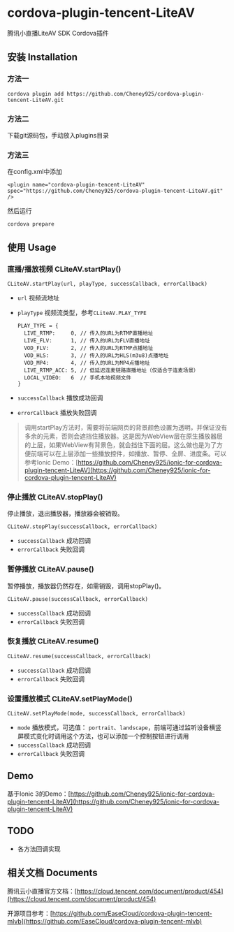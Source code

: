# cordova-plugin-tencent-LiteAV
腾讯小直播LiteAV SDK Cordova插件

## 安装 Installation
### 方法一
`cordova plugin add https://github.com/Cheney925/cordova-plugin-tencent-LiteAV.git`
### 方法二
下载git源码包，手动放入plugins目录
### 方法三
在config.xml中添加

`<plugin name="cordova-plugin-tencent-LiteAV" spec="https://github.com/Cheney925/cordova-plugin-tencent-LiteAV.git" />`

然后运行

`cordova prepare`

## 使用 Usage
### 直播/播放视频 CLiteAV.startPlay()

`CLiteAV.startPlay(url, playType, successCallback, errorCallback)`

* `url` 视频流地址
* `playType` 视频流类型，参考`CLiteAV.PLAY_TYPE`

	```
	PLAY_TYPE = {
	  LIVE_RTMP:     0, // 传入的URL为RTMP直播地址
	  LIVE_FLV:      1, // 传入的URL为FLV直播地址
	  VOD_FLV:       2, // 传入的URL为RTMP点播地址
	  VOD_HLS:       3, // 传入的URL为HLS(m3u8)点播地址
	  VOD_MP4:       4, // 传入的URL为MP4点播地址
	  LIVE_RTMP_ACC: 5, // 低延迟连麦链路直播地址（仅适合于连麦场景）
	  LOCAL_VIDEO:   6  // 手机本地视频文件
	}
	```
* `successCallback` 播放成功回调
* `errorCallback` 播放失败回调

> 调用startPlay方法时，需要将前端网页的背景颜色设置为透明，并保证没有多余的元素，否则会遮挡住播放器。这是因为WebView层在原生播放器层的上层，如果WebView有背景色，就会挡住下面的层。这么做也是为了方便前端可以在上层添加一些播放控件，如播放、暂停、全屏、进度条。可以参考Ionic Demo：[https://github.com/Cheney925/ionic-for-cordova-plugin-tencent-LiteAV](https://github.com/Cheney925/ionic-for-cordova-plugin-tencent-LiteAV)

### 停止播放 CLiteAV.stopPlay()

停止播放，退出播放器，播放器会被销毁。

`CLiteAV.stopPlay(successCallback, errorCallback)`

* `successCallback` 成功回调
* `errorCallback` 失败回调

### 暂停播放 CLiteAV.pause()

暂停播放，播放器仍然存在，如需销毁，调用stopPlay()。

`CLiteAV.pause(successCallback, errorCallback)`

* `successCallback` 成功回调
* `errorCallback` 失败回调

### 恢复播放 CLiteAV.resume()

`CLiteAV.resume(successCallback, errorCallback)`

* `successCallback` 成功回调
* `errorCallback` 失败回调

### 设置播放模式 CLiteAV.setPlayMode()

`CLiteAV.setPlayMode(mode, successCallback, errorCallback)`

* `mode` 播放模式，可选值： `portrait`、`landscape`，前端可通过监听设备横竖屏模式变化时调用这个方法，也可以添加一个控制按钮进行调用
* `successCallback` 成功回调 
* `errorCallback` 失败回调


## Demo
基于Ionic 3的Demo：[https://github.com/Cheney925/ionic-for-cordova-plugin-tencent-LiteAV](https://github.com/Cheney925/ionic-for-cordova-plugin-tencent-LiteAV)

## TODO
* 各方法回调实现

## 相关文档 Documents
腾讯云小直播官方文档：[https://cloud.tencent.com/document/product/454](https://cloud.tencent.com/document/product/454)

开源项目参考：[https://github.com/EaseCloud/cordova-plugin-tencent-mlvb](https://github.com/EaseCloud/cordova-plugin-tencent-mlvb)
